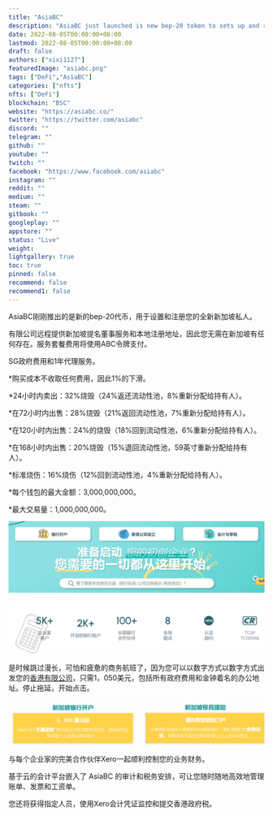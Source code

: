 ```yaml
---
title: "AsiaBC"
description: "AsiaBC just launched is new bep-20 token to sets up and registers your brand-new Singapore Private Limited Company remotely with Singaporean nominee director..."
date: 2022-08-05T00:00:00+08:00
lastmod: 2022-08-05T00:00:00+08:00
draft: false
authors: ["xixi1127"]
featuredImage: "asiabc.png"
tags: ["DeFi","AsiaBC"]
categories: ["nfts"]
nfts: ["DeFi"]
blockchain: "BSC"
website: "https://asiabc.co/"
twitter: "https://twitter.com/asiabc"
discord: ""
telegram: ""
github: ""
youtube: ""
twitch: ""
facebook: "https://www.facebook.com/asiabc"
instagram: ""
reddit: ""
medium: ""
steam: ""
gitbook: ""
googleplay: ""
appstore: ""
status: "Live"
weight: 
lightgallery: true
toc: true
pinned: false
recommend: false
recommend1: false
---
```

AsiaBC刚刚推出的是新的bep-20代币，用于设置和注册您的全新新加坡私人。

有限公司远程提供新加坡提名董事服务和本地注册地址，因此您无需在新加坡有任何存在。服务套餐费用将使用ABC令牌支付。

SG政府费用和1年代理服务。

*购买成本不收取任何费用，因此1%的下滑。

*24小时内卖出：32%烧毁（24%返还流动性池，8%重新分配给持有人）。

*在72小时内出售：28%烧毁（21%返回流动性池，7%重新分配给持有人）。

*在120小时内出售：24%的烧毁（18%回到流动性池，6%重新分配给持有人）。

*在168小时内出售：20%烧毁（15%退回流动性池，59英寸重新分配给持有人）。

*标准烧伤：16%烧伤（12%回到流动性池，4%重新分配给持有人）。

*每个钱包的最大金额：3,000,000,000。

*最大交易量：1,000,000,000。

![image-20220805191137811](image-20220805191137811.png)

![image-20220805191219111](image-20220805191219111.png)

是时候跳过漫长，可怕和疲惫的商务航班了，因为您可以以数字方式以数字方式出发您的[香港有限公司](https://asiabc.co/services/bank-account/hong-kong-corporate-bank-account-opening/)，只需1，050美元，包括所有政府费用和金钟着名的办公地址。停止拖延，开始点击。

![image-20220805191357985](image-20220805191357985.png)

与每个企业家的完美合作伙伴Xero一起顺利控制您的业务财务。

基于云的会计平台嵌入了 AsiaBC 的审计和税务安排，可让您随时随地高效地管理账单、发票和工资单。

您还将获得指定人员，使用Xero会计凭证监控和提交香港政府税。